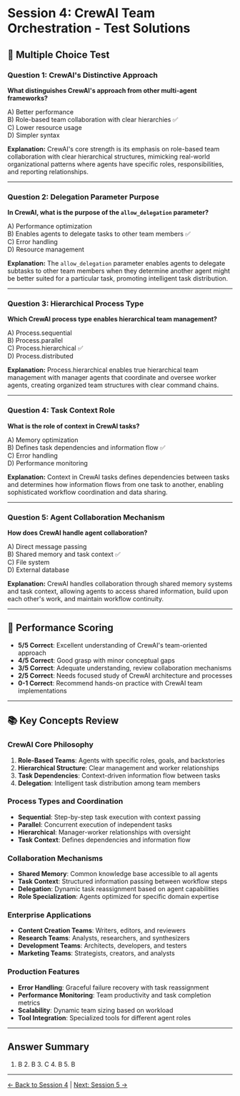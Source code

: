 # Session 4: CrewAI Team Orchestration - Test Solutions

## 📝 Multiple Choice Test

### Question 1: CrewAI's Distinctive Approach

**What distinguishes CrewAI's approach from other multi-agent frameworks?**

A) Better performance  
B) Role-based team collaboration with clear hierarchies ✅  
C) Lower resource usage  
D) Simpler syntax  

**Explanation:** CrewAI's core strength is its emphasis on role-based team collaboration with clear hierarchical structures, mimicking real-world organizational patterns where agents have specific roles, responsibilities, and reporting relationships.

---

### Question 2: Delegation Parameter Purpose

**In CrewAI, what is the purpose of the `allow_delegation` parameter?**

A) Performance optimization  
B) Enables agents to delegate tasks to other team members ✅  
C) Error handling  
D) Resource management  

**Explanation:** The `allow_delegation` parameter enables agents to delegate subtasks to other team members when they determine another agent might be better suited for a particular task, promoting intelligent task distribution.

---

### Question 3: Hierarchical Process Type

**Which CrewAI process type enables hierarchical team management?**

A) Process.sequential  
B) Process.parallel  
C) Process.hierarchical ✅  
D) Process.distributed  

**Explanation:** Process.hierarchical enables true hierarchical team management with manager agents that coordinate and oversee worker agents, creating organized team structures with clear command chains.

---

### Question 4: Task Context Role

**What is the role of context in CrewAI tasks?**

A) Memory optimization  
B) Defines task dependencies and information flow ✅  
C) Error handling  
D) Performance monitoring  

**Explanation:** Context in CrewAI tasks defines dependencies between tasks and determines how information flows from one task to another, enabling sophisticated workflow coordination and data sharing.

---

### Question 5: Agent Collaboration Mechanism

**How does CrewAI handle agent collaboration?**

A) Direct message passing  
B) Shared memory and task context ✅  
C) File system  
D) External database  

**Explanation:** CrewAI handles collaboration through shared memory systems and task context, allowing agents to access shared information, build upon each other's work, and maintain workflow continuity.

---

## 🎯 Performance Scoring

- **5/5 Correct**: Excellent understanding of CrewAI's team-oriented approach
- **4/5 Correct**: Good grasp with minor conceptual gaps
- **3/5 Correct**: Adequate understanding, review collaboration mechanisms
- **2/5 Correct**: Needs focused study of CrewAI architecture and processes
- **0-1 Correct**: Recommend hands-on practice with CrewAI team implementations

---

## 📚 Key Concepts Review

### CrewAI Core Philosophy

1. **Role-Based Teams**: Agents with specific roles, goals, and backstories
2. **Hierarchical Structure**: Clear management and worker relationships
3. **Task Dependencies**: Context-driven information flow between tasks
4. **Delegation**: Intelligent task distribution among team members

### Process Types and Coordination

- **Sequential**: Step-by-step task execution with context passing
- **Parallel**: Concurrent execution of independent tasks
- **Hierarchical**: Manager-worker relationships with oversight
- **Task Context**: Defines dependencies and information flow

### Collaboration Mechanisms

- **Shared Memory**: Common knowledge base accessible to all agents
- **Task Context**: Structured information passing between workflow steps
- **Delegation**: Dynamic task reassignment based on agent capabilities
- **Role Specialization**: Agents optimized for specific domain expertise

### Enterprise Applications

- **Content Creation Teams**: Writers, editors, and reviewers
- **Research Teams**: Analysts, researchers, and synthesizers
- **Development Teams**: Architects, developers, and testers
- **Marketing Teams**: Strategists, creators, and analysts

### Production Features

- **Error Handling**: Graceful failure recovery with task reassignment
- **Performance Monitoring**: Team productivity and task completion metrics
- **Scalability**: Dynamic team sizing based on workload
- **Tool Integration**: Specialized tools for different agent roles

---

## Answer Summary

1. B  2. B  3. C  4. B  5. B

---

[← Back to Session 4](Session4_CrewAI_Team_Orchestration.md) | [Next: Session 5 →](Session5_PydanticAI_Type_Safe_Agents.md)
